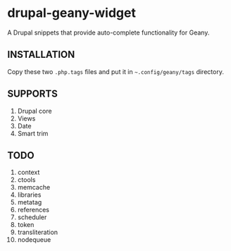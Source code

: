 drupal-geany-widget
===================

A Drupal snippets that provide auto-complete functionality for Geany.

INSTALLATION
------------

Copy these two `.php.tags` files and put it in `~.config/geany/tags` directory.

SUPPORTS
--------

1. Drupal core
2. Views
3. Date
4. Smart trim

TODO
----

1. context
2. ctools
3. memcache
4. libraries
5. metatag
6. references
7. scheduler
8. token
9. transliteration
10. nodequeue
